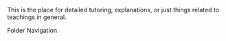 This is the place for detailed tutoring, explanations, or just things related to teachings in general.

Folder Navigation


